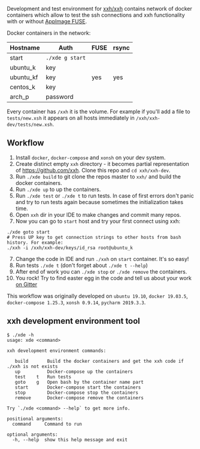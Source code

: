 Development and test environment for [xxh/xxh](https://github.com/xxh/xxh) contains 
network of docker containers which allow to test the ssh connections and xxh functionality 
with or without [AppImage FUSE](https://github.com/AppImage/AppImageKit/wiki/FUSE). 

Docker containers in the network:

| Hostname  | Auth             | FUSE | rsync |
|-----------|------------------|------|-------|
| start     | `./xde g start`  |      |       |
| ubuntu_k  | key              |      |       |
| ubuntu_kf | key              | yes  |  yes  |
| centos_k  | key              |      |       |
| arch_p    | password         |      |       |

Every container has `/xxh` it is the volume. For example if you'll add a file to `tests/new.xsh` 
it appears on all hosts immediately in `/xxh/xxh-dev/tests/new.xsh`.

## Workflow

1. Install `docker`, `docker-compose` and `xonsh` on your dev system.
2. Create distinct empty `xxh` directory - it becomes partial representation of https://github.com/xxh. Clone this repo and `cd xxh/xxh-dev`.
3. Run `./xde build` to git clone the repos master to `xxh/` and build the docker containers. 
4. Run `./xde up` to up the containers. 
5. Run `./xde test` or `./xde t` to run tests. In case of first errors don't panic and try to run tests again because sometimes 
the initialization takes time.
6. Open `xxh` dir in your IDE to make changes and commit many repos.
7. Now you can go to `start` host and try your first connect using xxh:
```
./xde goto start
# Press UP key to get connection strings to other hosts from bash history. For example:
./xxh -i /xxh/xxh-dev/keys/id_rsa root@ubuntu_k
```
7. Change the code in IDE and run `./xxh` on `start` container. It's so easy!
8. Run tests `./xde t` (don't forget about `./xde t --help`) 
8. After end of work you can `./xde stop` or `./xde remove` the containers. 
9. You rock! Try to find easter egg in the code and tell us about your work [on Gitter](https://gitter.im/xonssh-xxh/community)

This workflow was originally developed on `ubuntu 19.10`, `docker 19.03.5`, `docker-compose 1.25.3`, `xonsh 0.9.14`, `pycharm 2019.3.3`.

## xxh development environment tool

```
$ ./xde -h
usage: xde <command>

xxh development environment commands:

   build       Build the docker containers and get the xxh code if ./xxh is not exists
   up          Docker-compose up the containers
   test    t   Run tests
   goto    g   Open bash by the container name part
   start       Docker-compose start the containers
   stop        Docker-compose stop the containers
   remove      Docker-compose remove the containers
   
Try `./xde <command> --help` to get more info.   
   
positional arguments:
  command     Command to run

optional arguments:
  -h, --help  show this help message and exit

```